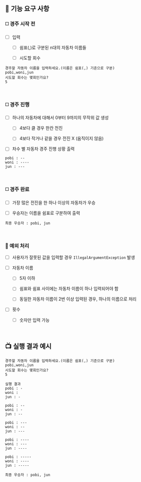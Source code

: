 ## 🚛 기능 요구 사항

### ◻️ 경주 시작 전
- [ ] 입력
  - [ ] 쉼표(,)로 구분된 n대의 자동차 이름들
  - [ ] 시도할 회수


```
경주할 자동차 이름을 입력하세요.(이름은 쉼표(,) 기준으로 구분)
pobi,woni,jun
시도할 회수는 몇회인가요?
5
```

<br>

### ◻️ 경주 진행
- [ ] 하나의 자동차에 대해서 0부터 9까지의 무작위 값 생성
  - [ ] 4보다 클 경우 한칸 전진
  - [ ] 4보다 작거나 같을 경우 전진 X (움직이지 않음)


- [ ] 차수 별 자동차 경주 진행 상황 출력
```
pobi : --
woni : ----
jun : ---
```

<br>

### ◻️ 경주 완료
- [ ] 가장 많은 전진을 한 하나 이상의 자동차가 우승


- [ ] 우승자는 이름을 쉼표로 구분하여 출력
```
최종 우승자 : pobi, jun
```

<br>

### 🚫 예외 처리
- [ ] 사용자가 잘못된 값을 입력할 경우 `IllegalArgumentException` 발생


- [ ] 자동차 이름
  - [ ] 5자 이하
  - [ ] 쉼표와 쉼표 사이에는 자동차 이름이 하나 입력되어야 함
  - [ ] 동일한 자동차 이름이 2번 이상 입력된 경우, 하나의 이름으로 처리


- [ ] 횟수
  - [ ] 숫자만 입력 가능

<br>

## 📺 실행 결과 예시
```
경주할 자동차 이름을 입력하세요.(이름은 쉼표(,) 기준으로 구분)
pobi,woni,jun
시도할 회수는 몇회인가요?
5

실행 결과
pobi : -
woni : 
jun : -

pobi : --
woni : -
jun : --

pobi : ---
woni : --
jun : ---

pobi : ----
woni : ---
jun : ----

pobi : -----
woni : ----
jun : -----

최종 우승자 : pobi, jun
```